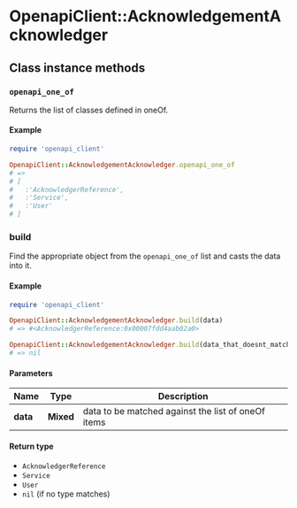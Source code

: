 # OpenapiClient::AcknowledgementAcknowledger

## Class instance methods

### `openapi_one_of`

Returns the list of classes defined in oneOf.

#### Example

```ruby
require 'openapi_client'

OpenapiClient::AcknowledgementAcknowledger.openapi_one_of
# =>
# [
#   :'AcknowledgerReference',
#   :'Service',
#   :'User'
# ]
```

### build

Find the appropriate object from the `openapi_one_of` list and casts the data into it.

#### Example

```ruby
require 'openapi_client'

OpenapiClient::AcknowledgementAcknowledger.build(data)
# => #<AcknowledgerReference:0x00007fdd4aab02a0>

OpenapiClient::AcknowledgementAcknowledger.build(data_that_doesnt_match)
# => nil
```

#### Parameters

| Name | Type | Description |
| ---- | ---- | ----------- |
| **data** | **Mixed** | data to be matched against the list of oneOf items |

#### Return type

- `AcknowledgerReference`
- `Service`
- `User`
- `nil` (if no type matches)

